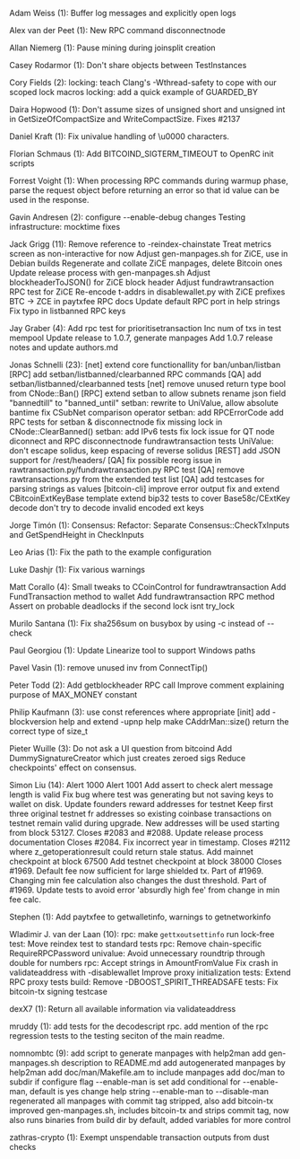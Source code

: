 Adam Weiss (1):
      Buffer log messages and explicitly open logs

Alex van der Peet (1):
      New RPC command disconnectnode

Allan Niemerg (1):
      Pause mining during joinsplit creation

Casey Rodarmor (1):
      Don't share objects between TestInstances

Cory Fields (2):
      locking: teach Clang's -Wthread-safety to cope with our scoped lock macros
      locking: add a quick example of GUARDED_BY

Daira Hopwood (1):
      Don't assume sizes of unsigned short and unsigned int in GetSizeOfCompactSize and WriteCompactSize. Fixes #2137

Daniel Kraft (1):
      Fix univalue handling of \u0000 characters.

Florian Schmaus (1):
      Add BITCOIND_SIGTERM_TIMEOUT to OpenRC init scripts

Forrest Voight (1):
      When processing RPC commands during warmup phase, parse the request object before returning an error so that id value can be used in the response.

Gavin Andresen (2):
      configure --enable-debug changes
      Testing infrastructure: mocktime fixes

Jack Grigg (11):
      Remove reference to -reindex-chainstate
      Treat metrics screen as non-interactive for now
      Adjust gen-manpages.sh for ZiCE, use in Debian builds
      Regenerate and collate ZiCE manpages, delete Bitcoin ones
      Update release process with gen-manpages.sh
      Adjust blockheaderToJSON() for ZiCE block header
      Adjust fundrawtransaction RPC test for ZiCE
      Re-encode t-addrs in disablewallet.py with ZiCE prefixes
      BTC -> ZCE in paytxfee RPC docs
      Update default RPC port in help strings
      Fix typo in listbanned RPC keys

Jay Graber (4):
      Add rpc test for prioritisetransaction
      Inc num of txs in test mempool
      Update release to 1.0.7, generate manpages
      Add 1.0.7 release notes and update authors.md

Jonas Schnelli (23):
      [net] extend core functionallity for ban/unban/listban
      [RPC] add setban/listbanned/clearbanned RPC commands
      [QA] add setban/listbanned/clearbanned tests
      [net] remove unused return type bool from CNode::Ban()
      [RPC] extend setban to allow subnets
      rename json field "bannedtill" to "banned_until"
      setban: rewrite to UniValue, allow absolute bantime
      fix CSubNet comparison operator
      setban: add RPCErrorCode
      add RPC tests for setban & disconnectnode
      fix missing lock in CNode::ClearBanned()
      setban: add IPv6 tests
      fix lock issue for QT node diconnect and RPC disconnectnode
      fundrawtransaction tests
      UniValue: don't escape solidus, keep espacing of reverse solidus
      [REST] add JSON support for /rest/headers/
      [QA] fix possible reorg issue in rawtransaction.py/fundrawtransaction.py RPC test
      [QA] remove rawtransactions.py from the extended test list
      [QA] add testcases for parsing strings as values
      [bitcoin-cli] improve error output
      fix and extend CBitcoinExtKeyBase template
      extend bip32 tests to cover Base58c/CExtKey decode
      don't try to decode invalid encoded ext keys

Jorge Timón (1):
      Consensus: Refactor: Separate Consensus::CheckTxInputs and GetSpendHeight in CheckInputs

Leo Arias (1):
      Fix the path to the example configuration

Luke Dashjr (1):
      Fix various warnings

Matt Corallo (4):
      Small tweaks to CCoinControl for fundrawtransaction
      Add FundTransaction method to wallet
      Add fundrawtransaction RPC method
      Assert on probable deadlocks if the second lock isnt try_lock

Murilo Santana (1):
      Fix sha256sum on busybox by using -c instead of --check

Paul Georgiou (1):
      Update Linearize tool to support Windows paths

Pavel Vasin (1):
      remove unused inv from ConnectTip()

Peter Todd (2):
      Add getblockheader RPC call
      Improve comment explaining purpose of MAX_MONEY constant

Philip Kaufmann (3):
      use const references where appropriate
      [init] add -blockversion help and extend -upnp help
      make CAddrMan::size() return the correct type of size_t

Pieter Wuille (3):
      Do not ask a UI question from bitcoind
      Add DummySignatureCreator which just creates zeroed sigs
      Reduce checkpoints' effect on consensus.

Simon Liu (14):
      Alert 1000
      Alert 1001
      Add assert to check alert message length is valid
      Fix bug where test was generating but not saving keys to wallet on disk.
      Update founders reward addresses for testnet
      Keep first three original testnet fr addresses so existing coinbase transactions on testnet remain valid during upgrade.  New addresses will be used starting from block 53127.
      Closes #2083 and #2088. Update release process documentation
      Closes #2084. Fix incorrect year in timestamp.
      Closes #2112 where z_getoperationresult could return stale status.
      Add mainnet checkpoint at block 67500
      Add testnet checkpoint at block 38000
      Closes #1969. Default fee now sufficient for large shielded tx.
      Part of #1969. Changing min fee calculation also changes the dust threshold.
      Part of #1969. Update tests to avoid error 'absurdly high fee' from change in min fee calc.

Stephen (1):
      Add paytxfee to getwalletinfo, warnings to getnetworkinfo

Wladimir J. van der Laan (10):
      rpc: make `gettxoutsettinfo` run lock-free
      test: Move reindex test to standard tests
      rpc: Remove chain-specific RequireRPCPassword
      univalue: Avoid unnecessary roundtrip through double for numbers
      rpc: Accept strings in AmountFromValue
      Fix crash in validateaddress with -disablewallet
      Improve proxy initialization
      tests: Extend RPC proxy tests
      build: Remove -DBOOST_SPIRIT_THREADSAFE
      tests: Fix bitcoin-tx signing testcase

dexX7 (1):
      Return all available information via validateaddress

mruddy (1):
      add tests for the decodescript rpc. add mention of the rpc regression tests to the testing seciton of the main readme.

nomnombtc (9):
      add script to generate manpages with help2man
      add gen-manpages.sh description to README.md
      add autogenerated manpages by help2man
      add doc/man/Makefile.am to include manpages
      add doc/man to subdir if configure flag --enable-man is set
      add conditional for --enable-man, default is yes
      change help string --enable-man to --disable-man
      regenerated all manpages with commit tag stripped, also add bitcoin-tx
      improved gen-manpages.sh, includes bitcoin-tx and strips commit tag, now also runs binaries from build dir by default, added variables for more control

zathras-crypto (1):
      Exempt unspendable transaction outputs from dust checks

